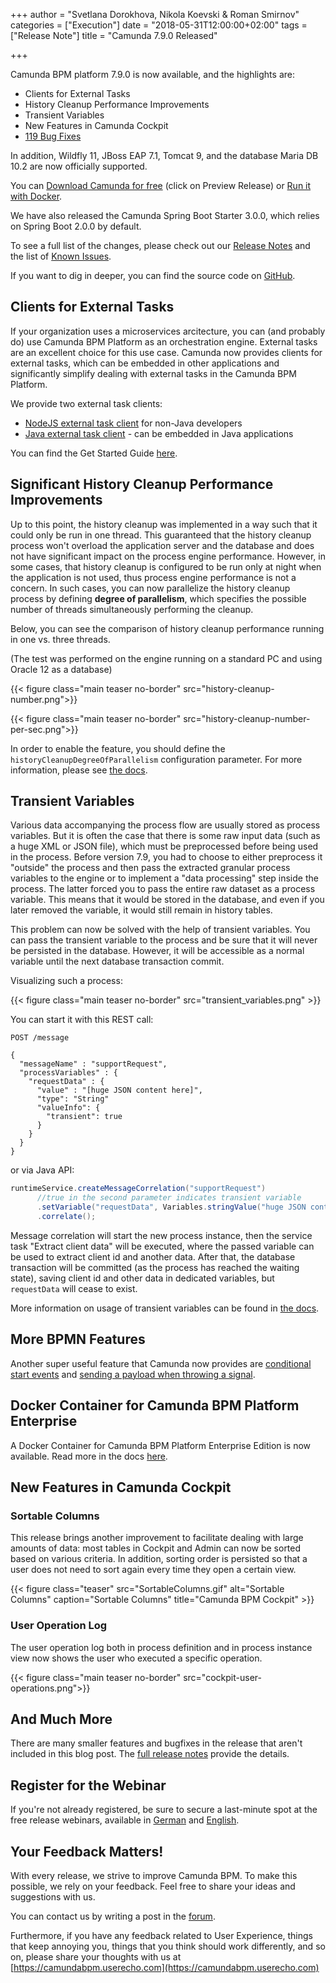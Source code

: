+++
author = "Svetlana Dorokhova, Nikola Koevski & Roman Smirnov"
categories = ["Execution"]
date = "2018-05-31T12:00:00+02:00"
tags = ["Release Note"]
title = "Camunda 7.9.0 Released"

+++

Camunda BPM platform 7.9.0 is now available, and the highlights are:

<!-- FEATURES LIST BEGINS -->
* Clients for External Tasks
* History Cleanup Performance Improvements
* Transient Variables
* New Features in Camunda Cockpit
* [119 Bug Fixes](https://app.camunda.com/jira/browse/CAM-9093?jql=issuetype%20%3D%20%22Bug%20Report%22%20AND%20fixVersion%20%3D%207.9.0)
<!-- FEATURES LIST ENDS -->

<!--more-->

In addition, Wildfly 11, JBoss EAP 7.1, Tomcat 9, and the database Maria DB 10.2 are now officially supported.

You can [Download Camunda for free](https://camunda.com/download/) (click on Preview Release) or [Run it with Docker](https://hub.docker.com/r/camunda/camunda-bpm-platform/).

We have also released the Camunda Spring Boot Starter 3.0.0, which relies on Spring Boot 2.0.0 by default.

To see a full list of the changes, please check out our [Release Notes](https://app.camunda.com/jira/secure/ReleaseNote.jspa?projectId=10230&version=15096)
and the list of [Known Issues](https://app.camunda.com/jira/issues/?jql=affectedVersion%20%3D%207.9.0).

If you want to dig in deeper, you can find the source code on [GitHub](https://github.com/camunda/camunda-bpm-platform/releases/tag/7.9.0).

<!-- FEATURES EXPLANATIONS BEGIN -->

## Clients for External Tasks

If your organization uses a microservices arcitecture, you can (and probably do) use Camunda BPM Platform as an orchestration engine. External tasks are an excellent
choice for this use case. Camunda now provides clients for external tasks, which can be embedded in other applications and significantly simplify dealing with external tasks 
 in the Camunda BPM Platform.
 
We provide two external task clients:

* [NodeJS external task client](https://github.com/camunda/camunda-external-task-client-js) for non-Java developers
* [Java external task client](https://github.com/camunda/camunda-external-task-client-java) - can be embedded in Java applications

You can find the Get Started Guide [here](https://docs.camunda.org/get-started/quick-start/).

## Significant History Cleanup Performance Improvements

Up to this point, the history cleanup was implemented in a way such that it could only be run in one thread. This guaranteed that the history cleanup process 
won't overload the application server and the database and does not have significant impact on the process engine performance. 
However, in some cases, that history cleanup is configured to be run only at night when the application is not used, thus  process engine performance is not a concern.
In such cases, you can now parallelize the history cleanup process by defining **degree of parallelism**, which specifies the possible number of threads 
simultaneously performing the cleanup.

Below, you can see the comparison of history cleanup performance running in one vs. three threads.

(The test was performed on the engine running on a standard PC and using Oracle 12 as a database)

{{< figure class="main teaser no-border" src="history-cleanup-number.png">}}

{{< figure class="main teaser no-border" src="history-cleanup-number-per-sec.png">}} 

In order to enable the feature, you should define the `historyCleanupDegreeOfParallelism` configuration parameter. For more information, please see 
[the docs](https://docs.camunda.org/manual/7.9/reference/deployment-descriptors/tags/process-engine/#history-cleanup-configuration-parameters).

## Transient Variables
 
Various data accompanying the process flow are usually stored as process variables. But it is often the case that there is some raw input data 
(such as a huge XML or JSON file), which must be preprocessed before being used in the process. Before version 7.9, you had to choose to either preprocess it "outside" 
the process and then pass the extracted granular process variables to the engine or to implement a "data processing" step inside the process. The latter forced you
to pass the entire raw dataset as a process variable. This means that it would be stored in the database, and even if you later removed the variable, it would still 
remain in history tables.

This problem can now be solved with the help of transient variables. You can pass the transient variable to the process and be sure that it 
will never be persisted in the database. However, it will be accessible as a normal variable until the next database transaction commit.

Visualizing such a process:

{{< figure class="main teaser no-border" src="transient_variables.png" >}}
  
You can start it with this REST call:
```test
POST /message

{
  "messageName" : "supportRequest",
  "processVariables" : {
    "requestData" : { 
      "value" : "[huge JSON content here]", 
      "type": "String"
      "valueInfo": {
        "transient": true
      }
    }
  }
}

```
or via Java API:

```java
runtimeService.createMessageCorrelation("supportRequest")
      //true in the second parameter indicates transient variable
      .setVariable("requestData", Variables.stringValue("huge JSON content here", true))      
      .correlate();
```

Message correlation will start the new process instance, then the service task "Extract client data" will be executed, where the passed variable can be used to extract
 client id and another data. After that, the database transaction will be committed (as the process has reached the waiting state), saving client id and other data in dedicated variables, 
 but `requestData` will cease to exist.

More information on usage of transient variables can be found in [the docs](https://docs.camunda.org/manual/latest/user-guide/process-engine/variables/#transient-variables).

## More BPMN Features

Another super useful feature that Camunda now provides are [conditional start events](https://docs.camunda.org/manual/latest/reference/bpmn20/events/conditional-events/#conditional-start-event) and [sending a payload when throwing a signal](https://docs.camunda.org/manual/7.9/reference/bpmn20/events/signal-events/#passing-variables). 

## Docker Container for Camunda BPM Platform Enterprise

A Docker Container for Camunda BPM Platform Enterprise Edition is now available. Read more in the docs [here](https://stage.docs.camunda.org/manual/7.9/installation/docker/).

## New Features in Camunda Cockpit

### Sortable Columns

This release brings another improvement to facilitate dealing with large amounts of data: most tables in Cockpit and Admin can now be sorted based on various criteria. 
In addition, sorting order is persisted so that a user does not need to sort again every time they open a certain view.

{{< figure class="teaser" src="SortableColumns.gif" alt="Sortable Columns" caption="Sortable Columns" title="Camunda BPM Cockpit" >}}

### User Operation Log

The user operation log both in process definition and in process instance view now shows the user who executed a specific operation.

{{< figure class="main teaser no-border" src="cockpit-user-operations.png">}} 


<!-- FEATURES EXPLANATIONS END -->

## And Much More

There are many smaller features and bugfixes in the release that aren't included in this blog post. The [full release notes](https://app.camunda.com/jira/secure/ReleaseNote.jspa?projectId=10230&version=15096) provide the details.

## Register for the Webinar

If you're not already registered, be sure to secure a last-minute spot at the free release webinars, available in [German](https://register.gotowebinar.com/register/9024933668296248067) and [English](https://register.gotowebinar.com/register/1731630049188274947).

## Your Feedback Matters!

With every release, we strive to improve Camunda BPM. To make this possible, we rely on your feedback. Feel free to share your ideas and suggestions with us.

You can contact us by writing a post in the [forum](https://forum.camunda.org/).

Furthermore, if you have any feedback related to User Experience, things that keep annoying you, things that you think should work differently, and so on, please share your thoughts with us at [https://camundabpm.userecho.com](https://camundabpm.userecho.com)
